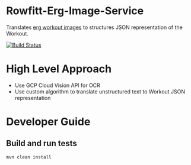 # Rowfitt-Erg-Image-Service

Translates [erg workout images](/src/test/resources/erg-images) to structures JSON representation of the Workout.

[![Build Status](https://travis-ci.com/anuragkapur/rowfitt-erg-image-service.svg?branch=master)](https://travis-ci.com/anuragkapur/rowfitt-erg-image-service)

# High Level Approach
* Use GCP Cloud Vision API for OCR
* Use custom algorithm to translate unstructured text to Workout JSON representation

# Developer Guide

## Build and run tests
```bash
mvn clean install
```
